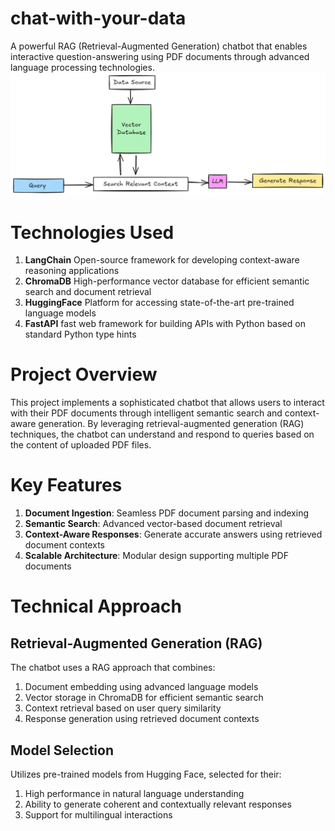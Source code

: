 # chat-with-your-data
A powerful RAG (Retrieval-Augmented Generation) chatbot that enables interactive question-answering using PDF documents through advanced language processing technologies. <be>
<br>
![RAG](RAG.png)

# Technologies Used

1. **LangChain** Open-source framework for developing context-aware reasoning applications
2. **ChromaDB** High-performance vector database for efficient semantic search and document retrieval
3. **HuggingFace** Platform for accessing state-of-the-art pre-trained language models
4. **FastAPI** fast web framework for building APIs with Python based on standard Python type hints

# Project Overview
This project implements a sophisticated chatbot that allows users to interact with their PDF documents through intelligent semantic search and context-aware generation. By leveraging retrieval-augmented generation (RAG) techniques, the chatbot can understand and respond to queries based on the content of uploaded PDF files.

# Key Features
1. **Document Ingestion**: Seamless PDF document parsing and indexing
2. **Semantic Search**: Advanced vector-based document retrieval
3. **Context-Aware Responses**: Generate accurate answers using retrieved document contexts
4. **Scalable Architecture**: Modular design supporting multiple PDF documents

# Technical Approach
## Retrieval-Augmented Generation (RAG)
The chatbot uses a RAG approach that combines:

1. Document embedding using advanced language models
2. Vector storage in ChromaDB for efficient semantic search
3. Context retrieval based on user query similarity
4. Response generation using retrieved document contexts

## Model Selection
Utilizes pre-trained models from Hugging Face, selected for their:

1. High performance in natural language understanding
2. Ability to generate coherent and contextually relevant responses
3. Support for multilingual interactions
